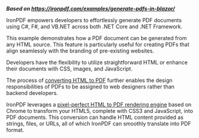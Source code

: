 ***Based on <https://ironpdf.com/examples/generate-pdfs-in-blazor/>***

IronPDF empowers developers to effortlessly generate PDF documents using C#, F#, and VB.NET across both .NET Core and .NET Framework.

This example demonstrates how a PDF document can be generated from any HTML source. This feature is particularly useful for creating PDFs that align seamlessly with the branding of pre-existing websites.

Developers have the flexibility to utilize straightforward HTML or enhance their documents with CSS, images, and JavaScript.

The process of [converting HTML to PDF](https://ironpdf.com/tutorials/html-to-pdf/) further enables the design responsibilities of PDFs to be assigned to web designers rather than backend developers.

IronPDF leverages a [pixel-perfect HTML to PDF rendering engine](https://ironpdf.com/how-to/pixel-perfect-html-to-pdf/) based on Chrome to transform your HTML5, complete with CSS3 and JavaScript, into PDF documents. This conversion can handle HTML content provided as strings, files, or URLs, all of which IronPDF can smoothly translate into PDF format.